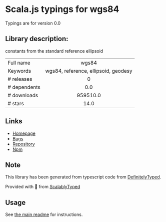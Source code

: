 
# Scala.js typings for wgs84

Typings are for version 0.0

## Library description:
constants from the standard reference ellipsoid

|                    |                 |
| ------------------ | :-------------: |
| Full name          | wgs84 |
| Keywords           | wgs84, reference, ellipsoid, geodesy |
| # releases         | 0 |
| # dependents       | 0.0 |
| # downloads        | 959510.0 |
| # stars            | 14.0 |

## Links
- [Homepage](https://github.com/mapbox/wgs84)
- [Bugs](https://github.com/mapbox/wgs84/issues)
- [Repository](https://github.com/mapbox/wgs84)
- [Npm](https://www.npmjs.com/package/wgs84)
    


## Note
This library has been generated from typescript code from [DefinitelyTyped](https://definitelytyped.org).

Provided with :purple_heart: from [ScalablyTyped](https://github.com/oyvindberg/ScalablyTyped)

## Usage
See [the main readme](../../readme.md) for instructions.


